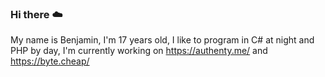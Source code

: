 ### Hi there :cloud:

My name is Benjamin, I'm 17 years old, I like to program in C# at night and PHP by day, I'm currently working on https://authenty.me/ and https://byte.cheap/
